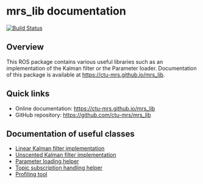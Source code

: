 # mrs_lib documentation

[![Build Status](https://travis-ci.com/ctu-mrs/mrs_lib.svg?branch=master)](https://travis-ci.com/ctu-mrs/mrs_lib)

## Overview

This ROS package contains various useful libraries such as an implementation of the Kalman filter or the Parameter loader.
Documentation of this package is available at https://ctu-mrs.github.io/mrs_lib.

## Quick links

* Online documentation: <a href="https://ctu-mrs.github.io/mrs_lib" target="_blank">https://ctu-mrs.github.io/mrs_lib</a>
* GitHub repository: <a href="https://github.com/ctu-mrs/mrs_lib" target="_blank">https://github.com/ctu-mrs/mrs_lib</a>

## Documentation of useful classes

* [Linear Kalman filter implementation](https://ctu-mrs.github.io/mrs_lib/classmrs__lib_1_1LKF.html)
* [Unscented Kalman filter implementation](https://ctu-mrs.github.io/mrs_lib/classmrs__lib_1_1UKF.html)
* [Parameter loading helper](https://ctu-mrs.github.io/mrs_lib/classmrs__lib_1_1ParamLoader.html)
* [Topic subscription handling helper](https://ctu-mrs.github.io/mrs_lib/classmrs__lib_1_1SubscribeHandler.html)
* [Profiling tool](https://ctu-mrs.github.io/mrs_lib/classmrs__lib_1_1Profiler.html)
